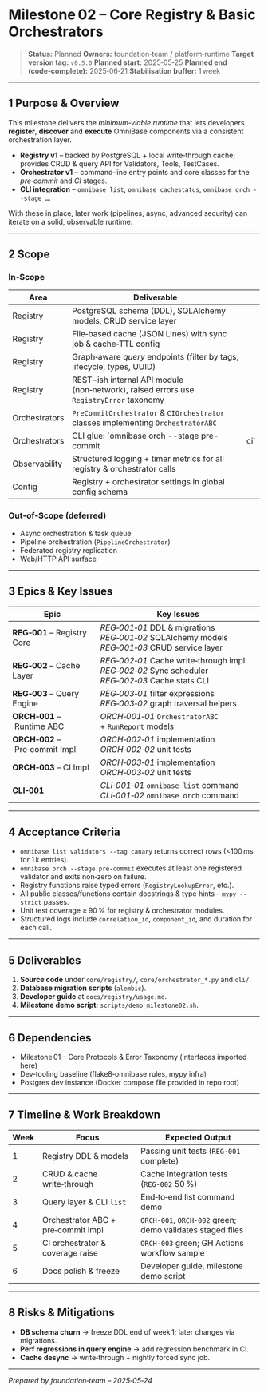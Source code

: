 # Milestone 02 – Core Registry & Basic Orchestrators

> **Status:** Planned
> **Owners:** foundation‑team / platform‑runtime
> **Target version tag:** `v0.5.0`
> **Planned start:** 2025‑05‑25
> **Planned end (code‑complete):** 2025‑06‑21
> **Stabilisation buffer:** 1 week

---

## 1 Purpose & Overview

This milestone delivers the *minimum‑viable runtime* that lets developers **register**, **discover** and **execute** OmniBase components via a consistent orchestration layer.

* **Registry v1** – backed by PostgreSQL + local write‑through cache; provides CRUD & query API for Validators, Tools, TestCases.
* **Orchestrator v1** – command‑line entry points and core classes for the *pre‑commit* and *CI* stages.
* **CLI integration** – `omnibase list`, `omnibase cachestatus`, `omnibase orch --stage …`.

With these in place, later work (pipelines, async, advanced security) can iterate on a solid, observable runtime.

---

## 2 Scope

### In‑Scope

| Area          | Deliverable                                                                            |      |
| ------------- | -------------------------------------------------------------------------------------- | ---- |
| Registry      | PostgreSQL schema (DDL), SQLAlchemy models, CRUD service layer                         |      |
| Registry      | File‑based cache (JSON Lines) with sync job & cache‑TTL config                         |      |
| Registry      | Graph‑aware *query* endpoints (filter by tags, lifecycle, types, UUID)                 |      |
| Registry      | REST-ish internal API module (non‑network), raised errors use `RegistryError` taxonomy |      |
| Orchestrators | `PreCommitOrchestrator` & `CIOrchestrator` classes implementing `OrchestratorABC`      |      |
| Orchestrators | CLI glue: \`omnibase orch --stage pre-commit                                           | ci\` |
| Observability | Structured logging + timer metrics for all registry & orchestrator calls               |      |
| Config        | Registry + orchestrator settings in global config schema                               |      |

### Out‑of‑Scope (deferred)

* Async orchestration & task queue
* Pipeline orchestration (`PipelineOrchestrator`)
* Federated registry replication
* Web/HTTP API surface

---

## 3 Epics & Key Issues

| **Epic**                       | **Key Issues**                                                                                       |
| ------------------------------ | ---------------------------------------------------------------------------------------------------- |
| **REG‑001** – Registry Core    | *REG‑001‑01* DDL & migrations<br>*REG‑001‑02* SQLAlchemy models<br>*REG‑001‑03* CRUD service layer   |
| **REG‑002** – Cache Layer      | *REG‑002‑01* Cache write‑through impl<br>*REG‑002‑02* Sync scheduler<br>*REG‑002‑03* Cache stats CLI |
| **REG‑003** – Query Engine     | *REG‑003‑01* filter expressions<br>*REG‑003‑02* graph traversal helpers                              |
| **ORCH‑001** – Runtime ABC     | *ORCH‑001‑01* `OrchestratorABC` + `RunReport` models                                                 |
| **ORCH‑002** – Pre‑commit Impl | *ORCH‑002‑01* implementation<br>*ORCH‑002‑02* unit tests                                             |
| **ORCH‑003** – CI Impl         | *ORCH‑003‑01* implementation<br>*ORCH‑003‑02* unit tests                                             |
| **CLI‑001**                    | *CLI‑001‑01* `omnibase list` command<br>*CLI‑001‑02* `omnibase orch` command                         |

---

## 4 Acceptance Criteria

* `omnibase list validators --tag canary` returns correct rows (<100 ms for 1 k entries).
* `omnibase orch --stage pre-commit` executes at least one registered validator and exits non‑zero on failure.
* Registry functions raise typed errors (`RegistryLookupError`, etc.).
* All public classes/functions contain docstrings & type hints – `mypy --strict` passes.
* Unit test coverage ≥ 90 % for registry & orchestrator modules.
* Structured logs include `correlation_id`, `component_id`, and duration for each call.

---

## 5 Deliverables

1. **Source code** under `core/registry/`, `core/orchestrator_*.py` and `cli/`.
2. **Database migration scripts** (`alembic`).
3. **Developer guide** at `docs/registry/usage.md`.
4. **Milestone demo script**: `scripts/demo_milestone02.sh`.

---

## 6 Dependencies

* Milestone 01 – Core Protocols & Error Taxonomy (interfaces imported here)
* Dev‑tooling baseline (flake8‑omnibase rules, mypy infra)
* Postgres dev instance (Docker compose file provided in repo root)

---

## 7 Timeline & Work Breakdown

| Week | Focus                              | Expected Output                                           |
| ---- | ---------------------------------- | --------------------------------------------------------- |
| 1    | Registry DDL & models              | Passing unit tests (`REG‑001` complete)                   |
| 2    | CRUD & cache write‑through         | Cache integration tests (`REG‑002` 50 %)                  |
| 3    | Query layer & CLI `list`           | End‑to‑end list command demo                              |
| 4    | Orchestrator ABC + pre‑commit impl | `ORCH‑001`, `ORCH‑002` green; demo validates staged files |
| 5    | CI orchestrator & coverage raise   | `ORCH‑003` green; GH Actions workflow sample              |
| 6    | Docs polish & freeze               | Developer guide, milestone demo script                    |

---

## 8 Risks & Mitigations

* **DB schema churn** → freeze DDL end of week 1; later changes via migrations.
* **Perf regressions in query engine** → add regression benchmark in CI.
* **Cache desync** → write‑through + nightly forced sync job.

---

*Prepared by foundation‑team – 2025‑05‑24*
